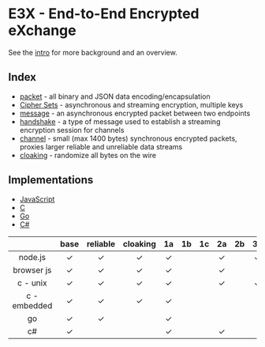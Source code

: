 # E3X - End-to-End Encrypted eXchange

See the [intro](intro.md) for more background and an overview.

## Index

* [packet](../lob.md) - all binary and JSON data encoding/encapsulation
* [Cipher Sets](cs/) - asynchronous and streaming encryption, multiple keys
* [message](messages.md) - an asynchronous encrypted packet between two endpoints
* [handshake](handshake.md) - a type of message used to establish a streaming encryption session for channels
* [channel](channels.md) - small (max 1400 bytes) synchronous encrypted packets, proxies larger reliable and unreliable data streams
* [cloaking](cloaking.md) - randomize all bytes on the wire

## Implementations

* [JavaScript](https://github.com/telehash/e3x-js)
* [C](https://github.com/telehash/telehash-c/blob/master/src/e3x.h)
* [Go](https://github.com/telehash/gogotelehash/tree/master/e3x)
* [C#](https://github.com/telehash/telehash.net/tree/master/Telehash.Net/E3X)


|              | base | reliable | cloaking | 1a | 1b | 1c | 2a | 2b | 3a |
|:------------:|:----:|:--------:|:--------:|:--:|:--:|:--:|:--:|:--:|:--:|
|    node.js   |   ✓  |     ✓    |     ✓    |  ✓ |    |    | ✓ |    | ✓ |
| browser js   |   ✓  |     ✓    |     ✓    |  ✓ |    |    | ✓ |    |   |
|   c - unix   |   ✓  |    ✓    |     ✓    |  ✓ |    |    | ✓ |    | ✓ |
| c - embedded |   ✓  |    ✓    |     ✓    |  ✓ |    |    |    |    |    |
|      go      |   ✓  |     ✓    |          |  ✓ |    |    |    |    |    |
|      c#      |   ✓  |         |          |  ✓ |    |    | ✓ |    |    |


